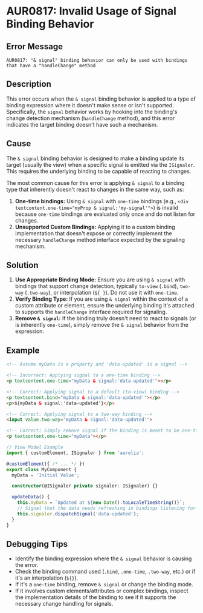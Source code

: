 # AUR0817: Invalid Usage of Signal Binding Behavior

## Error Message

`AUR0817: "& signal" binding behavior can only be used with bindings that have a "handleChange" method`

## Description

This error occurs when the `& signal` binding behavior is applied to a type of binding expression where it doesn't make sense or isn't supported. Specifically, the `signal` behavior works by hooking into the binding's change detection mechanism (`handleChange` method), and this error indicates the target binding doesn't have such a mechanism.

## Cause

The `& signal` binding behavior is designed to make a binding update its target (usually the view) when a specific signal is emitted via the `ISignaler`. This requires the underlying binding to be capable of reacting to changes.

The most common cause for this error is applying `& signal` to a binding type that inherently doesn't react to changes in the same way, such as:

1.  **One-time bindings:** Using `& signal` with `one-time` bindings (e.g., `<div textcontent.one-time="myProp & signal:'my-signal'">`) is invalid because `one-time` bindings are evaluated only once and do not listen for changes.
2.  **Unsupported Custom Bindings:** Applying it to a custom binding implementation that doesn't expose or correctly implement the necessary `handleChange` method interface expected by the signaling mechanism.

## Solution

1.  **Use Appropriate Binding Mode:** Ensure you are using `& signal` with bindings that support change detection, typically `to-view` (`.bind`), `two-way` (`.two-way`), or interpolation (`${ }`). Do not use it with `one-time`.
2.  **Verify Binding Type:** If you are using `& signal` within the context of a custom attribute or element, ensure the underlying binding it's attached to supports the `handleChange` interface required for signaling.
3.  **Remove `& signal`:** If the binding truly doesn't need to react to signals (or is inherently `one-time`), simply remove the `& signal` behavior from the expression.

## Example

```html
<!-- Assume myData is a property and 'data-updated' is a signal -->

<!-- Incorrect: Applying signal to a one-time binding -->
<p textcontent.one-time="myData & signal:'data-updated'"></p>

<!-- Correct: Applying signal to a default (to-view) binding -->
<p textcontent.bind="myData & signal:'data-updated'"></p>
<p>${myData & signal:'data-updated'}</p>

<!-- Correct: Applying signal to a two-way binding -->
<input value.two-way="myData & signal:'data-updated'">

<!-- Correct: Simply remove signal if the binding is meant to be one-time -->
<p textcontent.one-time="myData"></p>
```

```typescript
// View Model Example
import { customElement, ISignaler } from 'aurelia';

@customElement({ /* ... */ })
export class MyComponent {
  myData = 'Initial Value';

  constructor(@ISignaler private signaler: ISignaler) {}

  updateData() {
    this.myData = `Updated at ${new Date().toLocaleTimeString()}`;
    // Signal that the data needs refreshing in bindings listening for 'data-updated'
    this.signaler.dispatchSignal('data-updated');
  }
}
```

## Debugging Tips

*   Identify the binding expression where the `& signal` behavior is causing the error.
*   Check the binding command used (`.bind`, `.one-time`, `.two-way`, etc.) or if it's an interpolation (`${}`).
*   If it's a `one-time` binding, remove `& signal` or change the binding mode.
*   If it involves custom elements/attributes or complex bindings, inspect the implementation details of the binding to see if it supports the necessary change handling for signals.
